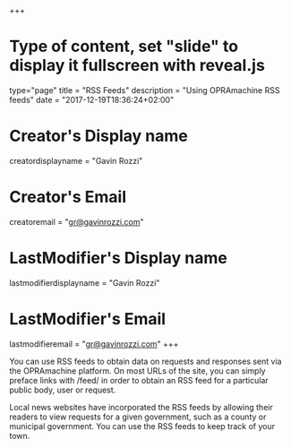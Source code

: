 +++
# Type of content, set "slide" to display it fullscreen with reveal.js
type="page"
title = "RSS Feeds"
description = "Using OPRAmachine RSS feeds"
date = "2017-12-19T18:36:24+02:00"
# Creator's Display name
creatordisplayname = "Gavin Rozzi"
# Creator's Email
creatoremail = "gr@gavinrozzi.com"
# LastModifier's Display name
lastmodifierdisplayname = "Gavin Rozzi"
# LastModifier's Email
lastmodifieremail = "gr@gavinrozzi.com"
+++

You can use RSS feeds to obtain data on requests and responses sent via the OPRAmachine platform. On most URLs of the site, you can simply preface links with /feed/ in order to obtain an RSS feed for a particular public body, user or request.

Local news websites have incorporated the RSS feeds by allowing their readers to view requests for a given government, such as a county or municipal government. You can use the RSS feeds to keep track of your town.
